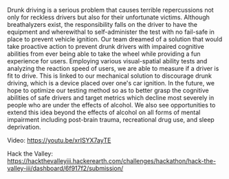 Drunk driving is a serious problem that causes terrible repercussions not only for reckless drivers but also for their unfortunate victims. Although breathalyzers exist, the responsibility falls on the driver to have the equipment and wherewithal to self-administer the test with no fail-safe in place to prevent vehicle ignition. Our team dreamed of a solution that would take proactive action to prevent drunk drivers with impaired cognitive abilities from ever being able to take the wheel while providing a fun experience for users. Employing various visual-spatial ability tests and analyzing the reaction speed of users, we are able to measure if a driver is fit to drive. This is linked to our mechanical solution to discourage drunk driving, which is a device placed over one's car ignition. In the future, we hope to optimize our testing method so as to better grasp the cognitive abilities of safe drivers and target metrics which decline most severely in people who are under the effects of alcohol. We also see opportunities to extend this idea beyond the effects of alcohol on all forms of mental impairment including post-brain trauma, recreational drug use, and sleep deprivation.

Video:
https://youtu.be/xrISYX7ayTE

Hack the Valley:
https://hackthevalleyiii.hackerearth.com/challenges/hackathon/hack-the-valley-iii/dashboard/6f917f2/submission/
